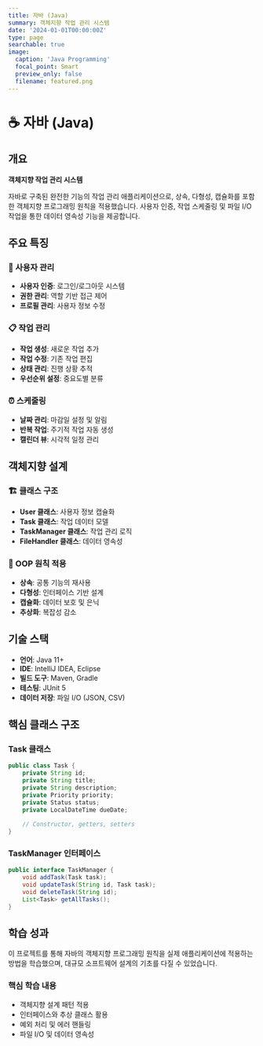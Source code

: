 ```yaml
---
title: 자바 (Java)
summary: 객체지향 작업 관리 시스템
date: '2024-01-01T00:00:00Z'
type: page
searchable: true
image:
  caption: 'Java Programming'
  focal_point: Smart
  preview_only: false
  filename: featured.png
---
```


<div class="justify-text">

# ☕ 자바 (Java)

## 개요
**객체지향 작업 관리 시스템**

자바로 구축된 완전한 기능의 작업 관리 애플리케이션으로, 상속, 다형성, 캡슐화를 포함한 객체지향 프로그래밍 원칙을 적용했습니다. 사용자 인증, 작업 스케줄링 및 파일 I/O 작업을 통한 데이터 영속성 기능을 제공합니다.

## 주요 특징

### 👤 사용자 관리
- **사용자 인증**: 로그인/로그아웃 시스템
- **권한 관리**: 역할 기반 접근 제어
- **프로필 관리**: 사용자 정보 수정

### 📋 작업 관리
- **작업 생성**: 새로운 작업 추가
- **작업 수정**: 기존 작업 편집
- **상태 관리**: 진행 상황 추적
- **우선순위 설정**: 중요도별 분류

### ⏰ 스케줄링
- **날짜 관리**: 마감일 설정 및 알림
- **반복 작업**: 주기적 작업 자동 생성
- **캘린더 뷰**: 시각적 일정 관리

## 객체지향 설계

### 🏗️ 클래스 구조
- **User 클래스**: 사용자 정보 캡슐화
- **Task 클래스**: 작업 데이터 모델
- **TaskManager 클래스**: 작업 관리 로직
- **FileHandler 클래스**: 데이터 영속성

### 🔄 OOP 원칙 적용
- **상속**: 공통 기능의 재사용
- **다형성**: 인터페이스 기반 설계
- **캡슐화**: 데이터 보호 및 은닉
- **추상화**: 복잡성 감소

## 기술 스택

- **언어**: Java 11+
- **IDE**: IntelliJ IDEA, Eclipse
- **빌드 도구**: Maven, Gradle
- **테스팅**: JUnit 5
- **데이터 저장**: 파일 I/O (JSON, CSV)

## 핵심 클래스 구조

### Task 클래스
```java
public class Task {
    private String id;
    private String title;
    private String description;
    private Priority priority;
    private Status status;
    private LocalDateTime dueDate;
    
    // Constructor, getters, setters
}
```

### TaskManager 인터페이스
```java
public interface TaskManager {
    void addTask(Task task);
    void updateTask(String id, Task task);
    void deleteTask(String id);
    List<Task> getAllTasks();
}
```

## 학습 성과

이 프로젝트를 통해 자바의 객체지향 프로그래밍 원칙을 실제 애플리케이션에 적용하는 방법을 학습했으며, 대규모 소프트웨어 설계의 기초를 다질 수 있었습니다.

### 핵심 학습 내용
- 객체지향 설계 패턴 적용
- 인터페이스와 추상 클래스 활용
- 예외 처리 및 에러 핸들링
- 파일 I/O 및 데이터 영속성

</div>
